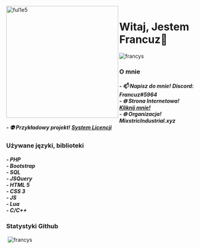 <br />
<img src="https://github.com/ful1e5/ful1e5/blob/main/assets/lines.svg" align="left" width="300" alt="ful1e5"/>

# Witaj, Jestem Francuz👋
<p align="left"> <img src="https://komarev.com/ghpvc/?username=FrancuzDEV&label=Wyświetlenia%20Profilu&color=0e75b6&style=flat" alt="francys" /> </p>

<h3> O mnie</h3>
<h5>
- 📫 Napisz do mnie! Discord: Francuz#5964<br>
- 🌐 Strona Internetowa! <a href='#'>Kliknij mnie!</a><br>
- 🌐 Organizacja! <a herf='https://mixstricindustrial.xyz/'>MixstricIndustrial.xyz</a><br>
- 👽 Przykładowy projekt! <a href='https://panel.mixstricindustrial.xyz/'>System Licencji</a><br>
</h5>
<h3>Używane języki, biblioteki</h3>
<h5>
- PHP <br>
- Bootstrap <br>
- SQL <br>
- JSQuery <br>
- HTML 5 <br>
- CSS 3 <br>
- JS <br>
- Lua <br>
- C/C++ <br>
</h5>
<h3>Statystyki Github</h3>
<p>&nbsp;<img align="center" src="https://github-readme-stats.vercel.app/api?username=FrancuzDEV&show_icons=true&locale=pl" alt="francys" /></p>
